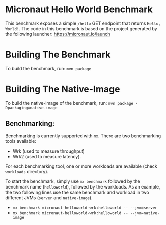 # Micronaut Hello World Benchmark

This benchmark exposes a simple `/hello` GET endpoint that returns `Hello, World!`.
The code in this benchmark is based on the project generated by the following launcher: https://micronaut.io/launch


# Building The Benchmark

To build the benchmark, run: `mvn package`

# Building The Native-Image

To build the native-image of the benchmark, run: `mvn package -Dpackaging=native-image`

## Benchmarking:

Benchmarking is currently supported with `mx`. There are two benchmarking tools available:

- Wrk (used to measure throughput)
- Wrk2 (used to measure latency).

For each benchmarking tool, one or more workloads are available (check `workloads` directory).

To start the benchmark, simply use `mx benchmark` followed by the benchmark name (`helloworld`), followed by the workloads. As an example, the two following lines use the same benchmark and workload in two different JVMs (`server` and `native-image`).

- `mx benchmark micronaut-helloworld-wrk:helloworld -- --jvm=server`
- `mx benchmark micronaut-helloworld-wrk:helloworld -- --jvm=native-image`
